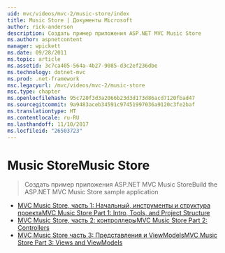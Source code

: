 ```yaml
---
uid: mvc/videos/mvc-2/music-store/index
title: Music Store | Документы Microsoft
author: rick-anderson
description: Создать пример приложения ASP.NET MVC Music Store
ms.author: aspnetcontent
manager: wpickett
ms.date: 09/28/2011
ms.topic: article
ms.assetid: 3c7ca405-564a-4b27-9085-d3c2ef236dbe
ms.technology: dotnet-mvc
ms.prod: .net-framework
msc.legacyurl: /mvc/videos/mvc-2/music-store
msc.type: chapter
ms.openlocfilehash: 95c720f3d3a2066b23d3d173d86acd7120fbad47
ms.sourcegitcommit: 9a9483aceb34591c97451997036a9120c3fe2baf
ms.translationtype: HT
ms.contentlocale: ru-RU
ms.lasthandoff: 11/10/2017
ms.locfileid: "26503723"
---
```

<a name="music-store"></a><span data-ttu-id="4551e-103">Music Store</span><span class="sxs-lookup"><span data-stu-id="4551e-103">Music Store</span></span>
====================
> <span data-ttu-id="4551e-104">Создать пример приложения ASP.NET MVC Music Store</span><span class="sxs-lookup"><span data-stu-id="4551e-104">Build the ASP.NET MVC Music Store sample application</span></span>


- [<span data-ttu-id="4551e-105">MVC Music Store, часть 1: Начальный, инструменты и структура проекта</span><span class="sxs-lookup"><span data-stu-id="4551e-105">MVC Music Store Part 1: Intro, Tools, and Project Structure</span></span>](mvc-music-store-part-1-intro-tools-and-project-structure.md)
- [<span data-ttu-id="4551e-106">MVC Music Store, часть 2: контроллеры</span><span class="sxs-lookup"><span data-stu-id="4551e-106">MVC Music Store Part 2: Controllers</span></span>](mvc-music-store-part-2-controllers.md)
- [<span data-ttu-id="4551e-107">MVC Music Store часть 3: Представления и ViewModels</span><span class="sxs-lookup"><span data-stu-id="4551e-107">MVC Music Store Part 3: Views and ViewModels</span></span>](mvc-music-store-part-3-views-and-viewmodels.md)
